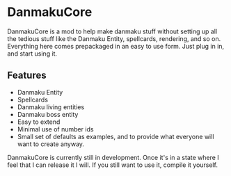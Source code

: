 # DanmakuCore

DanmakuCore is a mod to help make danmaku stuff without setting up all the tedious stuff like the Danmaku Entity, spellcards, rendering, and so on. Everything here comes prepackaged in an easy to use form. Just plug in in, and start using it.

## Features
* Danmaku Entity
* Spellcards
* Danmaku living entities
* Danmaku boss entity
* Easy to extend
* Minimal use of number ids
* Small set of defaults as examples, and to provide what everyone will want to create anyway.

DanmakuCore is currently still in development. Once it's in a state where I feel that I can release it I will. If you still want to use it, compile it yourself.